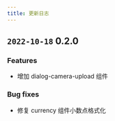 ```yaml
---
title: 更新日志
---
```


## `2022-10-18` 0.2.0

### Features

* 增加 dialog-camera-upload 组件

### Bug fixes

* 修复 currency 组件小数点格式化
